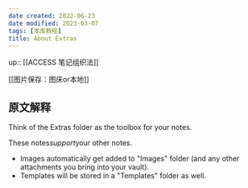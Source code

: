 ```yaml
---
date created: 2022-06-23
date modified: 2023-03-07
tags: [本库教程]
title: About Extras
---
```


up:: [[ACCESS 笔记组织法]]

[[图片保存：图床or本地]]

## 原文解释

Think of the Extras folder as the toolbox for your notes.

These notes*support*your other notes.

- Images automatically get added to "Images" folder (and any other attachments you bring into your vault).
- Templates will be stored in a "Templates" folder as well.
